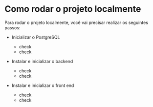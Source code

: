 # Como rodar o projeto localmente

Para rodar o projeto localmente, você vai precisar realizar os seguintes passos:
* Inicializar o PostgreSQL
    * check
    * check
* Instalar e inicializar o backend
    * check
    * check

* Instalar e inicializar o front end
    * check
    * check
